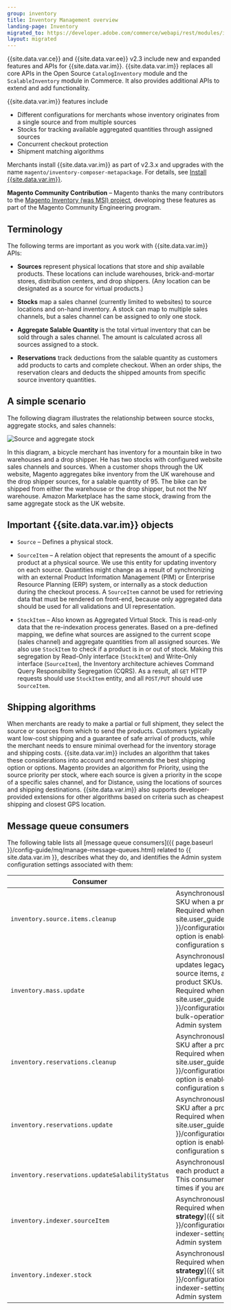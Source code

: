 ```yaml
---
group: inventory
title: Inventory Management overview
landing-page: Inventory
migrated_to: https://developer.adobe.com/commerce/webapi/rest/modules/inventory/
layout: migrated
---
```


{{site.data.var.ce}} and {{site.data.var.ee}} v2.3 include new and expanded features and APIs for {{site.data.var.im}}. {{site.data.var.im}} replaces all core APIs in the Open Source `CatalogInventory` module and the `ScalableInventory` module in Commerce. It also provides additional APIs to extend and add functionality.

{{site.data.var.im}} features include

*  Different configurations for merchants whose inventory originates from a single source and from multiple sources
*  Stocks for tracking available aggregated quantities through assigned sources
*  Concurrent checkout protection
*  Shipment matching algorithms

Merchants install {{site.data.var.im}} as part of v2.3.x and upgrades with the name `magento/inventory-composer-metapackage`. For details, see [Install {{site.data.var.im}}]({{site.baseurl}}/extensions/inventory-management/).

**Magento Community Contribution** – Magento thanks the many contributors to the [Magento Inventory (was MSI) project](https://github.com/magento/inventory), developing these features as part of the Magento Community Engineering program.

## Terminology

The following terms are important as you work with {{site.data.var.im}} APIs:

*  **Sources** represent physical locations that store and ship available products. These locations can include warehouses, brick-and-mortar stores, distribution centers, and drop shippers. (Any location can be designated as a source for virtual products.)

*  **Stocks** map a sales channel (currently limited to websites) to source locations and on-hand inventory. A stock can map to multiple sales channels, but a sales channel can be assigned to only one stock.

*  **Aggregate Salable Quantity** is the total virtual inventory that can be sold through a sales channel. The amount is calculated across all sources assigned to a stock.

*  **Reservations** track deductions from the salable quantity as customers add products to carts and complete checkout. When an order ships, the reservation clears and deducts the shipped amounts from specific source inventory quantities.

## A simple scenario

The following diagram illustrates the relationship between source stocks, aggregate stocks, and sales channels:

![Source and aggregate stock](images/inventory-diagram-stock.png)

In this diagram, a bicycle merchant has inventory for a mountain bike in two warehouses and a drop shipper. He has two stocks with configured website sales channels and sources. When a customer shops through the UK website, Magento aggregates bike inventory from the UK warehouse and the drop shipper sources, for a salable quantity of 95. The bike can be shipped from either the warehouse or the drop shipper, but not the NY warehouse. Amazon Marketplace has the same stock, drawing from the same aggregate stock as the UK website.

## Important {{site.data.var.im}} objects

*  `Source` – Defines a physical stock.

*  `SourceItem` – A relation object that represents the amount of a specific product at a physical source. We use this entity for updating inventory on each source. Quantities might change as a result of synchronizing with an external Product Information Management (PIM) or Enterprise Resource Planning (ERP) system, or internally as a stock deduction during the checkout process. A `SourceItem` cannot be used for retrieving data that must be rendered on front-end, because only aggregated data should be used for all validations and UI representation.

*  `StockItem` – Also known as Aggregated Virtual Stock. This is read-only data that the re-indexation process generates. Based on a pre-defined mapping, we define what sources are assigned to the current scope (sales channel) and aggregate quantities from all assigned sources. We also use `StockItem` to check if a product is in or out of stock.  Making this segregation by Read-Only interface (`StockItem`) and Write-Only interface (`SourceItem`), the Inventory architecture achieves Command Query Responsibility Segregation (CQRS). As a result, all `GET` HTTP requests should use `StockItem` entity, and all `POST/PUT` should use `SourceItem`.

## Shipping algorithms

When merchants are ready to make a partial or full shipment, they select the source or sources from which to send the products. Customers typically want low-cost shipping and a guarantee of safe arrival of products, while the merchant needs to ensure minimal overhead for the inventory storage and shipping costs. {{site.data.var.im}} includes an algorithm that takes these considerations into account and recommends the best shipping option or options. Magento provides an algorithm for Priority, using the source priority per stock, where each source is given a priority in the scope of a specific sales channel, and for Distance, using the locations of sources and shipping destinations. {{site.data.var.im}} also supports developer-provided extensions for other algorithms based on criteria such as cheapest shipping and closest GPS location.

## Message queue consumers

The following table lists all [message queue consumers]({{ page.baseurl }}/config-guide/mq/manage-message-queues.html) related to {{ site.data.var.im }}, describes what they do, and identifies the Admin system configuration settings associated with them:

| Consumer                                        | Description                                                                                                                                                                                                                                                                                                                                                         |
|-------------------------------------------------|---------------------------------------------------------------------------------------------------------------------------------------------------------------------------------------------------------------------------------------------------------------------------------------------------------------------------------------------------------------------|
| `inventory.source.items.cleanup`                | Asynchronously deletes source items by product SKU when a product is removed.<br>Required when the [**Synchronize with Catalog**]({{ site.user_guide_url }}/configuration/catalog/inventory.html) stock option is enabled in the Admin system configuration settings.                                                                                               |
| `inventory.mass.update`                         | Asynchronously processes legacy stock items, updates legacy stock items, updates default source items, and reindexes inventory for specific product SKUs.<br>Required when the [**Run asynchronously**]({{ site.user_guide_url }}/configuration/catalog/inventory.html#admin-bulk-operations) bulk operation is enabled in the Admin system configuration settings. |
| `inventory.reservations.cleanup`                | Asynchronously deletes reservations by product SKU after a product is removed.<br>Required when the [**Synchronize with Catalog**]({{ site.user_guide_url }}/configuration/catalog/inventory.html) stock option is enabled in the Admin system configuration settings.                                                                                      |
| `inventory.reservations.update`                 | Asynchronously updates reservations by product SKU after a product is removed.<br>Required when the [**Synchronize with Catalog**]({{ site.user_guide_url }}/configuration/catalog/inventory.html) stock option is enabled in the Admin system configuration settings.                                                                                      |
| `inventory.reservations.updateSalabilityStatus` | Asynchronously updates the salable quantity of each product assigned to a stock.<br>This consumer should be up and running at all times if you are using {{ site.data.var.im }}.                                                                                                                                                                                    |
| `inventory.indexer.sourceItem`                  | Asynchronously reindexes source items.<br>Required when the [**Stock/Source reindex strategy**]({{ site.user_guide_url }}/configuration/catalog/inventory.html#inventory-indexer-settings) is set to "aynschronous" in the Admin system configuration settings.                                                                                                     |
| `inventory.indexer.stock`                       | Asynchronously reindexes stock.<br>Required when the [**Stock/Source reindex strategy**]({{ site.user_guide_url }}/configuration/catalog/inventory.html#inventory-indexer-settings) is set to "aynschronous" in the Admin system configuration settings.                                                                                                            |
